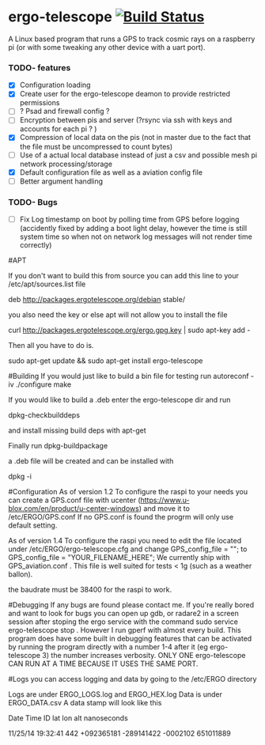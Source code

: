 
# ergo-telescope [![Build Status](https://travis-ci.org/W-M-D/ergo-telescope.svg?branch=master)](https://travis-ci.org/W-M-D/ergo-telescope)
A Linux based program that runs a GPS to track cosmic rays on a raspberry pi (or with some tweaking any other device with a uart port). 

### TODO- features
- [x] Configuration loading
- [x] Create user for the ergo-telescope deamon to provide restricted permissions 
- [ ] ? Psad and firewall config ? 
- [ ] Encryption between pis and server (?rsync via ssh with keys and accounts for each pi ? ) 
- [x] Compression of local data on the pis (not in master due to the fact that the file must be uncompressed to count bytes)
- [ ] Use of a actual local database instead of just a csv and possible mesh pi network processing/storage 
- [x] Default configuration file as well as a aviation config file 
- [ ] Better argument handling 

### TODO- Bugs
- [ ] Fix Log timestamp on boot by polling time from GPS before logging (accidently fixed by adding a boot light delay, however the time is still system time so when not on network log messages will not render time correctly)

#APT

If you don't want to build this from source you can add this line to your /etc/apt/sources.list file

deb http://packages.ergotelescope.org/debian stable/

you also need the key or else apt will not allow you to install the file

curl http://packages.ergotelescope.org/ergo.gpg.key | sudo apt-key add -

Then all you have to do is.

sudo apt-get update && sudo apt-get install ergo-telescope


#Building
If you would just like to build a bin file for testing run
autoreconf -iv
./configure
make 

If you would like to build a .deb enter the ergo-telescope dir and run 

dpkg-checkbuilddeps 

and install missing build deps with apt-get 

Finally run 
dpkg-buildpackage

a .deb file will be created and can be installed with 

dpkg -i 

#Configuration 
As of version 1.2
To configure the raspi to your needs you can create a GPS.conf file with ucenter (https://www.u-blox.com/en/product/u-center-windows)
and move it to /etc/ERGO/GPS.conf 
If no GPS.conf is found the progrm will only use default setting. 

As of version 1.4
To configure the raspi you need to edit the file located under /etc/ERGO/ergo-telescope.cfg and change GPS_config_file = ""; to GPS_config_file = "YOUR_FILENAME_HERE"; We currently ship with GPS_aviation.conf . This file is well suited for tests < 1g (such as a weather ballon).  

the baudrate must be 38400 for the raspi to work. 

#Debugging 
If any bugs are found please contact me. If you're really bored and want to look for bugs you can open up gdb, or radare2  in a screen
session after stoping the ergo service with the command sudo service ergo-telescope stop . However I run gperf with almost every build. 
This program does have some built in debugging features that can be activated by running the program directly with a number 1-4 after it 
(eg ergo-telescope 3) 
the number increases verbosity.
ONLY ONE ergo-telescope CAN RUN AT A TIME BECAUSE IT USES THE SAME PORT. 

#Logs
you can access logging and data by going to the /etc/ERGO directory 

Logs are under ERGO_LOGS.log and ERGO_HEX.log
Data is under ERGO_DATA.csv 
A data stamp will look like this 

Date    Time      ID    lat       lon       alt       nanoseconds 

11/25/14 19:32:41 442 +092365181 -289141422 -0002102 651011889



